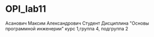 # OPI_lab11
Асанович
Максим
Александрович
Студент
Дисциплина "Основы программной инженерии"
курс 1,группа 4, подгруппа 2
